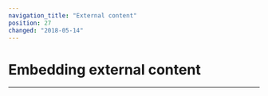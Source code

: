 ```yaml
---
navigation_title: "External content"
position: 27
changed: "2018-05-14"
---
```


# Embedding external content

****

